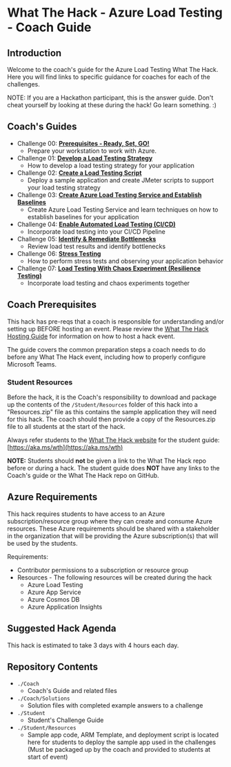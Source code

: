 # What The Hack - Azure Load Testing - Coach Guide

## Introduction
Welcome to the coach's guide for the Azure Load Testing What The Hack. Here you will find links to specific guidance for coaches for each of the challenges.  

NOTE: If you are a Hackathon participant, this is the answer guide. Don't cheat yourself by looking at these during the hack! Go learn something. :)

## Coach's Guides
- Challenge 00: **[Prerequisites - Ready, Set, GO!](./Solution-00.md)**
	 - Prepare your workstation to work with Azure.
- Challenge 01: **[Develop a Load Testing Strategy](./Solution-01.md)**
	 - How to develop a load testing strategy for your application
- Challenge 02: **[Create a Load Testing Script](./Solution-02.md)**
	 - Deploy a sample application and create JMeter scripts to support your load testing strategy
- Challenge 03: **[Create Azure Load Testing Service and Establish Baselines](./Solution-03.md)**
	 - Create Azure Load Testing Service and learn techniques on how to establish baselines for your application
- Challenge 04: **[Enable Automated Load Testing (CI/CD)](./Solution-04.md)**
	 - Incorporate load testing into your CI/CD Pipeline
- Challenge 05: **[Identify & Remediate Bottlenecks](./Solution-05.md)**
	 - Review load test results and identify bottlenecks
- Challenge 06: **[Stress Testing](./Solution-06.md)**
	 - How to perform stress tests and observing your application behavior
- Challenge 07: **[Load Testing With Chaos Experiment (Resilience Testing)](./Solution-07.md)**
	 - Incorporate load testing and chaos experiments together

## Coach Prerequisites

This hack has pre-reqs that a coach is responsible for understanding and/or setting up BEFORE hosting an event. Please review the [What The Hack Hosting Guide](https://aka.ms/wthhost) for information on how to host a hack event.

The guide covers the common preparation steps a coach needs to do before any What The Hack event, including how to properly configure Microsoft Teams.

### Student Resources

Before the hack, it is the Coach's responsibility to download and package up the contents of the `/Student/Resources` folder of this hack into a "Resources.zip" file as this contains the sample application they will need for this hack. The coach should then provide a copy of the Resources.zip file to all students at the start of the hack.

Always refer students to the [What The Hack website](https://aka.ms/wth) for the student guide: [https://aka.ms/wth](https://aka.ms/wth)

**NOTE:** Students should **not** be given a link to the What The Hack repo before or during a hack. The student guide does **NOT** have any links to the Coach's guide or the What The Hack repo on GitHub.

## Azure Requirements

This hack requires students to have access to an Azure subscription/resource group where they can create and consume Azure resources. These Azure requirements should be shared with a stakeholder in the organization that will be providing the Azure subscription(s) that will be used by the students.

Requirements:

- Contributor permissions to a subscription or resource group
- Resources - The following resources will be created during the hack
	- Azure Load Testing
	- Azure App Service
	- Azure Cosmos DB
	- Azure Application Insights

## Suggested Hack Agenda
This hack is estimated to take 3 days with 4 hours each day.
## Repository Contents

- `./Coach`
  - Coach's Guide and related files
- `./Coach/Solutions`
  - Solution files with completed example answers to a challenge
- `./Student`
  - Student's Challenge Guide
- `./Student/Resources`
  - Sample app code, ARM Template, and deployment script is located here for students to deploy the sample app used in the challenges  (Must be packaged up by the coach and provided to students at start of event)